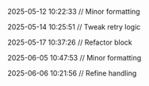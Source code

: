 ﻿
2025-05-12 10:22:33 // Minor formatting

2025-05-14 10:25:51 // Tweak retry logic

2025-05-17 10:37:26 // Refactor block

2025-06-05 10:47:53 // Minor formatting

2025-06-06 10:21:56 // Refine handling
